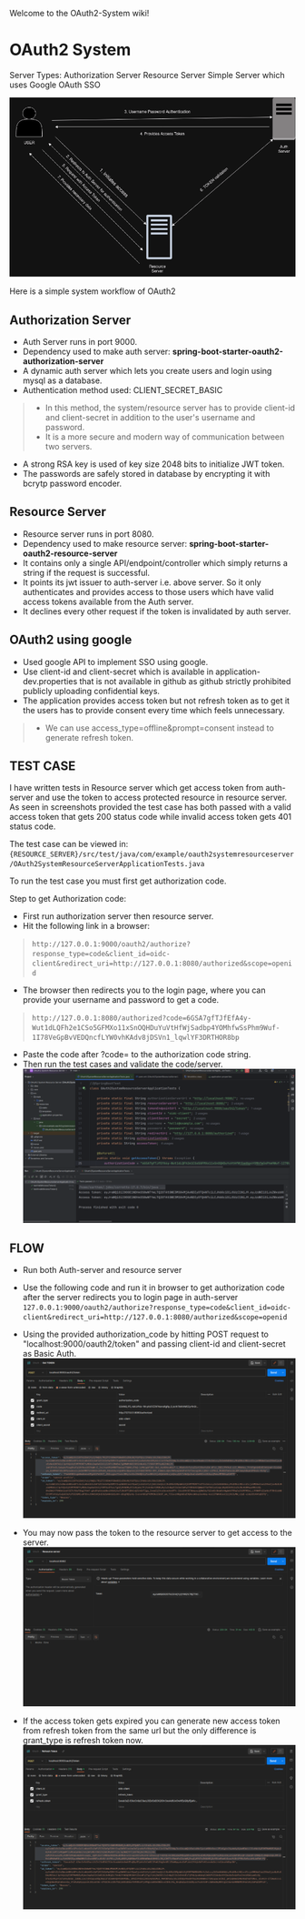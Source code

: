 Welcome to the OAuth2-System wiki!

# OAuth2 System

Server Types:
Authorization Server
Resource Server
Simple Server which uses Google OAuth SSO

![OAuth2 System Overview](https://github.com/SarthakPaneru/OAuth2-System/blob/main/Screenshots/OAuth2%20System.drawio.png)

Here is a simple system workflow of OAuth2

## Authorization Server

* Auth Server runs in port 9000.
* Dependency used to make auth server: **spring-boot-starter-oauth2-authorization-server**
* A dynamic auth server which lets you create users and login using mysql as a database.
* Authentication method used: CLIENT_SECRET_BASIC
> * In this method, the system/resource server has to provide client-id and client-secret in addition to the user's username and password.
> * It is a more secure and modern way of communication between two servers.
* A strong RSA key is used of key size 2048 bits to initialize JWT token.
* The passwords are safely stored in database by encrypting it with bcrytp password encoder.


## Resource Server

* Resource server runs in port 8080.
* Dependency used to make resource server: **spring-boot-starter-oauth2-resource-server**
* It contains only a single API/endpoint/controller which simply returns a string if the request is successful.
* It points its jwt issuer to auth-server i.e. above server. So it only authenticates and provides access to those users which have valid access tokens available from the Auth server.
* It declines every other request if the token is invalidated by auth server.

## OAuth2 using google
* Used google API to implement SSO using google.
* Use client-id and client-secret which is available in application-dev.properties that is not available in github as github strictly prohibited publicly uploading confidential keys.
* The application provides access token but not refresh token as to get it  the users has to provide consent every time which feels unnecessary.
> * We can use access_type=offline&prompt=consent instead to generate refresh token.

## TEST CASE
I have written tests in Resource server which get access token from auth-server and use the token to access protected resource in resource server. As seen in screenshots provided the test case has both passed with a valid access token that gets 200 status code while invalid access token gets 401 status code.

The test case can be viewed in: 
`{RESOURCE_SERVER}/src/test/java/com/example/oauth2systemresourceserver/OAuth2SystemResourceServerApplicationTests.java`

To run the test case you must first get authorization code.

Step to get Authorization code:
* First run authorization server then resource server.
* Hit the following link in a browser:
> `http://127.0.0.1:9000/oauth2/authorize?response_type=code&client_id=oidc-client&redirect_uri=http://127.0.0.1:8080/authorized&scope=openid`

* The browser then redirects you to the login page, where you can provide your username and password to get a code.
> `http://127.0.0.1:8080/authorized?code=6GSA7gfTJfEfA4y-Wut1dLQFh2e1CSo5GFMXo11xSnOQHDuYuVtHfWjSadbp4YOMhfwSsPhm9Wuf-1I78VeGpBvVEDQncfLYW0vhKAdv8jDSVn1_lqwlYF3DRTHOR8bp`

* Paste the code after ?code= to the authorization code string.
* Then run the test cases and validate the code/server.
![Test Case](https://github.com/SarthakPaneru/OAuth2-System/blob/main/Screenshots/test_cases.png)

## FLOW
* Run both Auth-server and resource server
* Use the following code and run it in browser to get authorization code after the server redirects you to login page in auth-server
  `127.0.0.1:9000/oauth2/authorize?response_type=code&client_id=oidc-client&redirect_uri=http://127.0.0.1:8080/authorized&scope=openid`
* Using the provided authorization_code by hitting POST request to "localhost:9000/oauth2/token" and passing client-id and client-secret as Basic Auth.
![Get Token from authorization code](https://github.com/SarthakPaneru/OAuth2-System/blob/main/Screenshots/Get%20Access%20token%20and%20refresh%20token%20from%20authorization%20code.png)

* You may now pass the token to the resource server to get access to the server.
![Get Access to resource server after valid access token](https://github.com/SarthakPaneru/OAuth2-System/blob/main/Screenshots/Get%20access%20to%20resource%20server%20using%20valid%20access%20token.png)

* If the access token gets expired you can generate new access token from refresh token from the same url but the only difference is grant_type is refresh token now.
![Get access and refresh token from refresh token](https://github.com/SarthakPaneru/OAuth2-System/blob/main/Screenshots/Get%20Access%20token%20and%20refresh%20token%20from%20refresh%20token.png)
